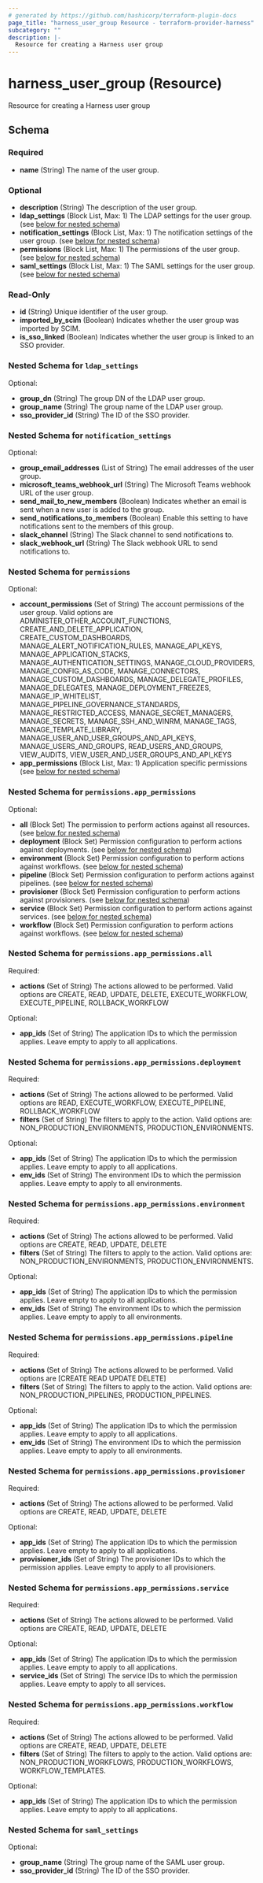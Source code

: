 ```yaml
---
# generated by https://github.com/hashicorp/terraform-plugin-docs
page_title: "harness_user_group Resource - terraform-provider-harness"
subcategory: ""
description: |-
  Resource for creating a Harness user group
---
```


# harness_user_group (Resource)

Resource for creating a Harness user group



<!-- schema generated by tfplugindocs -->
## Schema

### Required

- **name** (String) The name of the user group.

### Optional

- **description** (String) The description of the user group.
- **ldap_settings** (Block List, Max: 1) The LDAP settings for the user group. (see [below for nested schema](#nestedblock--ldap_settings))
- **notification_settings** (Block List, Max: 1) The notification settings of the user group. (see [below for nested schema](#nestedblock--notification_settings))
- **permissions** (Block List, Max: 1) The permissions of the user group. (see [below for nested schema](#nestedblock--permissions))
- **saml_settings** (Block List, Max: 1) The SAML settings for the user group. (see [below for nested schema](#nestedblock--saml_settings))

### Read-Only

- **id** (String) Unique identifier of the user group.
- **imported_by_scim** (Boolean) Indicates whether the user group was imported by SCIM.
- **is_sso_linked** (Boolean) Indicates whether the user group is linked to an SSO provider.

<a id="nestedblock--ldap_settings"></a>
### Nested Schema for `ldap_settings`

Optional:

- **group_dn** (String) The group DN of the LDAP user group.
- **group_name** (String) The group name of the LDAP user group.
- **sso_provider_id** (String) The ID of the SSO provider.


<a id="nestedblock--notification_settings"></a>
### Nested Schema for `notification_settings`

Optional:

- **group_email_addresses** (List of String) The email addresses of the user group.
- **microsoft_teams_webhook_url** (String) The Microsoft Teams webhook URL of the user group.
- **send_mail_to_new_members** (Boolean) Indicates whether an email is sent when a new user is added to the group.
- **send_notifications_to_members** (Boolean) Enable this setting to have notifications sent to the members of this group.
- **slack_channel** (String) The Slack channel to send notifications to.
- **slack_webhook_url** (String) The Slack webhook URL to send notifications to.


<a id="nestedblock--permissions"></a>
### Nested Schema for `permissions`

Optional:

- **account_permissions** (Set of String) The account permissions of the user group. Valid options are ADMINISTER_OTHER_ACCOUNT_FUNCTIONS, CREATE_AND_DELETE_APPLICATION, CREATE_CUSTOM_DASHBOARDS, MANAGE_ALERT_NOTIFICATION_RULES, MANAGE_API_KEYS, MANAGE_APPLICATION_STACKS, MANAGE_AUTHENTICATION_SETTINGS, MANAGE_CLOUD_PROVIDERS, MANAGE_CONFIG_AS_CODE, MANAGE_CONNECTORS, MANAGE_CUSTOM_DASHBOARDS, MANAGE_DELEGATE_PROFILES, MANAGE_DELEGATES, MANAGE_DEPLOYMENT_FREEZES, MANAGE_IP_WHITELIST, MANAGE_PIPELINE_GOVERNANCE_STANDARDS, MANAGE_RESTRICTED_ACCESS, MANAGE_SECRET_MANAGERS, MANAGE_SECRETS, MANAGE_SSH_AND_WINRM, MANAGE_TAGS, MANAGE_TEMPLATE_LIBRARY, MANAGE_USER_AND_USER_GROUPS_AND_API_KEYS, MANAGE_USERS_AND_GROUPS, READ_USERS_AND_GROUPS, VIEW_AUDITS, VIEW_USER_AND_USER_GROUPS_AND_API_KEYS
- **app_permissions** (Block List, Max: 1) Application specific permissions (see [below for nested schema](#nestedblock--permissions--app_permissions))

<a id="nestedblock--permissions--app_permissions"></a>
### Nested Schema for `permissions.app_permissions`

Optional:

- **all** (Block Set) The permission to perform actions against all resources. (see [below for nested schema](#nestedblock--permissions--app_permissions--all))
- **deployment** (Block Set) Permission configuration to perform actions against deployments. (see [below for nested schema](#nestedblock--permissions--app_permissions--deployment))
- **environment** (Block Set) Permission configuration to perform actions against workflows. (see [below for nested schema](#nestedblock--permissions--app_permissions--environment))
- **pipeline** (Block Set) Permission configuration to perform actions against pipelines. (see [below for nested schema](#nestedblock--permissions--app_permissions--pipeline))
- **provisioner** (Block Set) Permission configuration to perform actions against provisioners. (see [below for nested schema](#nestedblock--permissions--app_permissions--provisioner))
- **service** (Block Set) Permission configuration to perform actions against services. (see [below for nested schema](#nestedblock--permissions--app_permissions--service))
- **workflow** (Block Set) Permission configuration to perform actions against workflows. (see [below for nested schema](#nestedblock--permissions--app_permissions--workflow))

<a id="nestedblock--permissions--app_permissions--all"></a>
### Nested Schema for `permissions.app_permissions.all`

Required:

- **actions** (Set of String) The actions allowed to be performed. Valid options are CREATE, READ, UPDATE, DELETE, EXECUTE_WORKFLOW, EXECUTE_PIPELINE, ROLLBACK_WORKFLOW

Optional:

- **app_ids** (Set of String) The application IDs to which the permission applies. Leave empty to apply to all applications.


<a id="nestedblock--permissions--app_permissions--deployment"></a>
### Nested Schema for `permissions.app_permissions.deployment`

Required:

- **actions** (Set of String) The actions allowed to be performed. Valid options are READ, EXECUTE_WORKFLOW, EXECUTE_PIPELINE, ROLLBACK_WORKFLOW
- **filters** (Set of String) The filters to apply to the action. Valid options are: NON_PRODUCTION_ENVIRONMENTS, PRODUCTION_ENVIRONMENTS.

Optional:

- **app_ids** (Set of String) The application IDs to which the permission applies. Leave empty to apply to all applications.
- **env_ids** (Set of String) The environment IDs to which the permission applies. Leave empty to apply to all environments.


<a id="nestedblock--permissions--app_permissions--environment"></a>
### Nested Schema for `permissions.app_permissions.environment`

Required:

- **actions** (Set of String) The actions allowed to be performed. Valid options are CREATE, READ, UPDATE, DELETE
- **filters** (Set of String) The filters to apply to the action. Valid options are: NON_PRODUCTION_ENVIRONMENTS, PRODUCTION_ENVIRONMENTS.

Optional:

- **app_ids** (Set of String) The application IDs to which the permission applies. Leave empty to apply to all applications.
- **env_ids** (Set of String) The environment IDs to which the permission applies. Leave empty to apply to all environments.


<a id="nestedblock--permissions--app_permissions--pipeline"></a>
### Nested Schema for `permissions.app_permissions.pipeline`

Required:

- **actions** (Set of String) The actions allowed to be performed. Valid options are [CREATE READ UPDATE DELETE]
- **filters** (Set of String) The filters to apply to the action. Valid options are: NON_PRODUCTION_PIPELINES, PRODUCTION_PIPELINES.

Optional:

- **app_ids** (Set of String) The application IDs to which the permission applies. Leave empty to apply to all applications.
- **env_ids** (Set of String) The environment IDs to which the permission applies. Leave empty to apply to all environments.


<a id="nestedblock--permissions--app_permissions--provisioner"></a>
### Nested Schema for `permissions.app_permissions.provisioner`

Required:

- **actions** (Set of String) The actions allowed to be performed. Valid options are CREATE, READ, UPDATE, DELETE

Optional:

- **app_ids** (Set of String) The application IDs to which the permission applies. Leave empty to apply to all applications.
- **provisioner_ids** (Set of String) The provisioner IDs to which the permission applies. Leave empty to apply to all provisioners.


<a id="nestedblock--permissions--app_permissions--service"></a>
### Nested Schema for `permissions.app_permissions.service`

Required:

- **actions** (Set of String) The actions allowed to be performed. Valid options are CREATE, READ, UPDATE, DELETE

Optional:

- **app_ids** (Set of String) The application IDs to which the permission applies. Leave empty to apply to all applications.
- **service_ids** (Set of String) The service IDs to which the permission applies. Leave empty to apply to all services.


<a id="nestedblock--permissions--app_permissions--workflow"></a>
### Nested Schema for `permissions.app_permissions.workflow`

Required:

- **actions** (Set of String) The actions allowed to be performed. Valid options are CREATE, READ, UPDATE, DELETE
- **filters** (Set of String) The filters to apply to the action. Valid options are: NON_PRODUCTION_WORKFLOWS, PRODUCTION_WORKFLOWS, WORKFLOW_TEMPLATES.

Optional:

- **app_ids** (Set of String) The application IDs to which the permission applies. Leave empty to apply to all applications.




<a id="nestedblock--saml_settings"></a>
### Nested Schema for `saml_settings`

Optional:

- **group_name** (String) The group name of the SAML user group.
- **sso_provider_id** (String) The ID of the SSO provider.


